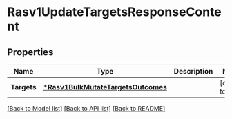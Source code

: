 # Rasv1UpdateTargetsResponseContent

## Properties
Name | Type | Description | Notes
------------ | ------------- | ------------- | -------------
**Targets** | [***Rasv1BulkMutateTargetsOutcomes**](RASv1BulkMutateTargetsOutcomes.md) |  | [default to null]

[[Back to Model list]](../README.md#documentation-for-models) [[Back to API list]](../README.md#documentation-for-api-endpoints) [[Back to README]](../README.md)

